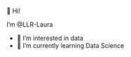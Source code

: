👋 Hi!

I’m @LLR-Laura

- 👀 I’m interested in data
- 🌱 I’m currently learning Data Science

<!---
LLR-Laura/LLR-Laura is a ✨ special ✨ repository because its `README.md` (this file) appears on your GitHub profile.
You can click the Preview link to take a look at your changes.
--->

